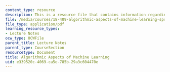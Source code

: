 ```yaml
---
content_type: resource
description: This is a resource file that contains information regarding chapter 6.
file: /media/courses/18-409-algorithmic-aspects-of-machine-learning-spring-2015/e339520c4069ca5e785b29a3c604470e_MIT18_409S15_chapp6.pdf
file_type: application/pdf
learning_resource_types:
- Lecture Notes
ocw_type: OCWFile
parent_title: Lecture Notes
parent_type: CourseSection
resourcetype: Document
title: Algorithmic Aspects of Machine Learning
uid: e339520c-4069-ca5e-785b-29a3c604470e
---
```

